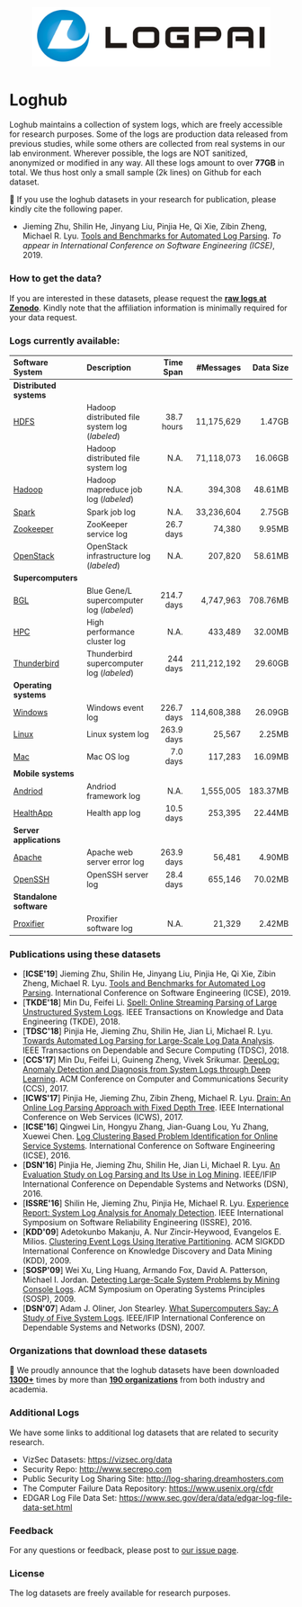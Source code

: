 <p align="center"> <a href="https://github.com/logpai"> <img src="https://github.com/logpai/logpai.github.io/blob/master/img/logpai_logo.jpg" width="425"></a></p>


# Loghub
Loghub maintains a collection of system logs, which are freely accessible for research purposes. Some of the logs are production data released from previous studies, while some others are collected from real systems in our lab environment. Wherever possible, the logs are NOT sanitized, anonymized or modified in any way. All these logs amount to over **77GB** in total. We thus host only a small sample (2k lines) on Github for each dataset. 

:telescope: If you use the loghub datasets in your research for publication, please kindly cite the following paper.
+ Jieming Zhu, Shilin He, Jinyang Liu, Pinjia He, Qi Xie, Zibin Zheng, Michael R. Lyu. [Tools and Benchmarks for Automated Log Parsing](https://arxiv.org/pdf/1811.03509.pdf). *To appear in International Conference on Software Engineering (ICSE)*, 2019.

### How to get the data? 
If you are interested in these datasets, please request the **[raw logs at Zenodo](https://doi.org/10.5281/zenodo.1144100)**. Kindly note that the affiliation information is minimally required for your data request. 


### Logs currently available:

| Software System               | Description | Time Span  |  #Messages  |   Data Size   |     
| :---------------------------- | :--------| --------: | ---------: | ------: | 
| **Distributed systems**       |    |        |             |          |                                                
| [HDFS](./HDFS)                | Hadoop distributed file system log (*labeled*) | 38.7 hours | 11,175,629  |  1.47GB  |        
|                               | Hadoop distributed file system log  |    N.A.    | 71,118,073  | 16.06GB  |          
| [Hadoop](./Hadoop)            |  Hadoop mapreduce job log (*labeled*) |   N.A.    |   394,308   | 48.61MB  |     
| [Spark](./Spark)              | Spark job log|    N.A.    | 33,236,604  |  2.75GB  |                               
| [Zookeeper](./Zookeeper)      | ZooKeeper service log | 26.7 days  |   74,380    | 9.95MB  |      
| [OpenStack](./OpenStack)      |  OpenStack infrastructure log (*labeled*) |  N.A.    |   207,820   | 58.61MB  |       
| **Supercomputers**            |     |       |            |          |               
| [BGL](./BGL)          | Blue Gene/L supercomputer log (*labeled*) | 214.7 days |  4,747,963  | 708.76MB |    
| [HPC](./HPC)                  |  High performance cluster log |  N.A.    |   433,489   | 32.00MB  |               
| [Thunderbird](./Thunderbird)  |  Thunderbird supercomputer log (*labeled*) | 244 days  | 211,212,192 | 29.60GB  |  
| **Operating systems**         |   |         |             |          |                                                              
| [Windows](./Windows)          | Windows event log | 226.7 days | 114,608,388 | 26.09GB  |        
| [Linux](./Linux)              | Linux system log | 263.9 days |   25,567    |  2.25MB  |   
| [Mac](./Mac)                  | Mac OS log | 7.0 days  |   117,283   | 16.09MB  |   
| **Mobile systems**            |     |       |             |          |                                                     
| [Andriod](./Andriod)          |  Andriod framework log |  N.A.    | 1,555,005  |  183.37MB |       
| [HealthApp](./HealthApp)      | Health app log | 10.5 days  |   253,395   | 22.44MB  |               
| **Server applications**       |    |        |             |          |                                                    
| [Apache](./Apache) | Apache web server error log | 263.9 days |   56,481    |  4.90MB  |                           
| [OpenSSH](./OpenSSH)          | OpenSSH server log |  28.4 days  |   655,146   | 70.02MB  |                        
| **Standalone software**       |   |         |             |          |                                                     
| [Proxifier](./Proxifier)      |   Proxifier software log | N.A.    |   21,329    |  2.42MB  |                                             


### Publications using these datasets
+ [**ICSE'19**] Jieming Zhu, Shilin He, Jinyang Liu, Pinjia He, Qi Xie, Zibin Zheng, Michael R. Lyu. [Tools and Benchmarks for Automated Log Parsing](https://arxiv.org/pdf/1811.03509.pdf). International Conference on Software Engineering (ICSE), 2019.
+ [**TKDE'18**] Min Du, Feifei Li. [Spell: Online Streaming Parsing of Large Unstructured System Logs](https://ieeexplore.ieee.org/abstract/document/8489912). IEEE Transactions on Knowledge and Data Engineering (TKDE), 2018.
+ [**TDSC'18**] Pinjia He, Jieming Zhu, Shilin He, Jian Li, Michael R. Lyu. [Towards Automated Log Parsing for Large-Scale Log Data Analysis](https://ieeexplore.ieee.org/document/8067504). IEEE Transactions on Dependable and Secure Computing (TDSC), 2018.
+ [**CCS'17**] Min Du, Feifei Li, Guineng Zheng, Vivek Srikumar. [DeepLog: Anomaly Detection and Diagnosis from System Logs through Deep Learning](https://acmccs.github.io/papers/p1285-duA.pdf). ACM Conference on Computer and Communications Security (CCS), 2017.
+ [**ICWS'17**] Pinjia He, Jieming Zhu, Zibin Zheng, Michael R. Lyu. [Drain: An Online Log Parsing Approach with Fixed Depth Tree](https://jiemingzhu.github.io/pub/pjhe_icws2017.pdf). IEEE International Conference on Web Services (ICWS), 2017.
+ [**ICSE'16**] Qingwei Lin, Hongyu Zhang, Jian-Guang Lou, Yu Zhang, Xuewei Chen. [Log Clustering Based Problem Identification for Online Service Systems](http://ieeexplore.ieee.org/document/7883294/). International Conference on Software Engineering (ICSE), 2016.
+ [**DSN'16**] Pinjia He, Jieming Zhu, Shilin He, Jian Li, Michael R. Lyu. [An Evaluation Study on Log Parsing and Its Use in Log Mining](https://jiemingzhu.github.io/pub/pjhe_dsn2016.pdf). IEEE/IFIP International Conference on Dependable Systems and Networks (DSN), 2016.
+ [**ISSRE'16**] Shilin He, Jieming Zhu, Pinjia He, Michael R. Lyu. [Experience Report: System Log Analysis for Anomaly Detection](https://jiemingzhu.github.io/pub/slhe_issre2016.pdf). IEEE International Symposium on Software Reliability Engineering (ISSRE), 2016.
+ [**KDD'09**] Adetokunbo Makanju, A. Nur Zincir-Heywood, Evangelos E. Milios. [Clustering Event Logs Using Iterative Partitioning](http://citeseerx.ist.psu.edu/viewdoc/download?doi=10.1.1.503.7668&rep=rep1&type=pdf). ACM SIGKDD International Conference on Knowledge Discovery and Data Mining (KDD), 2009.
+ [**SOSP'09**] Wei Xu, Ling Huang, Armando Fox, David A. Patterson, Michael I. Jordan. [Detecting Large-Scale System Problems by Mining Console Logs](https://www.sigops.org/sosp/sosp09/papers/xu-sosp09.pdf). ACM Symposium on Operating Systems Principles (SOSP), 2009. 
+ [**DSN'07**] Adam J. Oliner, Jon Stearley. [What Supercomputers Say: A Study of Five System Logs](http://ieeexplore.ieee.org/document/4273008/). IEEE/IFIP International Conference on Dependable Systems and Networks (DSN), 2007.


### Organizations that download these datasets
:telescope: We proudly announce that the loghub datasets have been downloaded [**1300+**](https://doi.org/10.5281/zenodo.1144100) times by more than [**190 organizations**](https://github.com/logpai/loghub/wiki/Loghub) from both industry and academia.

### Additional Logs
We have some links to additional log datasets that are related to security research.
+ VizSec Datasets: https://vizsec.org/data
+ Security Repo: http://www.secrepo.com
+ Public Security Log Sharing Site: http://log-sharing.dreamhosters.com
+ The Computer Failure Data Repository: https://www.usenix.org/cfdr
+ EDGAR Log File Data Set: https://www.sec.gov/dera/data/edgar-log-file-data-set.html

### Feedback
For any questions or feedback, please post to [our issue page](https://github.com/logpai/loghub/issues).

### License
The log datasets are freely available for research purposes. 




